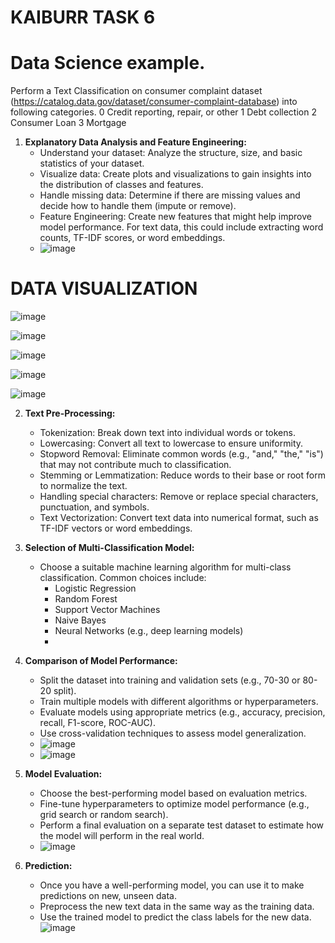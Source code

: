 # KAIBURR TASK 6
# Data Science example.
Perform a Text Classification on consumer complaint dataset
(https://catalog.data.gov/dataset/consumer-complaint-database) into following categories.
0 Credit reporting, repair, or
other
1 Debt collection
2 Consumer Loan
3 Mortgage

1. **Explanatory Data Analysis and Feature Engineering:**
   - Understand your dataset: Analyze the structure, size, and basic statistics of your dataset.
   - Visualize data: Create plots and visualizations to gain insights into the distribution of classes and features.
   - Handle missing data: Determine if there are missing values and decide how to handle them (impute or remove).
   - Feature Engineering: Create new features that might help improve model performance. For text data, this could include extracting word counts, TF-IDF scores, or word embeddings.
   - ![image](https://github.com/estherlogos11/task-6/assets/94285360/c975c01a-ca9e-427f-a401-8c323f592216)
# DATA VISUALIZATION
![image](https://github.com/estherlogos11/task-6/assets/94285360/8ead38b7-a076-4401-a2b0-9c42d1931850)

![image](https://github.com/estherlogos11/task-6/assets/94285360/43663370-4d87-4d49-8ab4-e329c4a2543c)

![image](https://github.com/estherlogos11/task-6/assets/94285360/b8d2ffae-f65e-424b-a3e0-9fc1d17b7d89)

![image](https://github.com/estherlogos11/task-6/assets/94285360/4f10f1df-45a2-4a40-89bf-45f055369b01)

![image](https://github.com/estherlogos11/task-6/assets/94285360/e3026b4c-c1df-4e81-9b05-81b392016e45)


2. **Text Pre-Processing:**
   - Tokenization: Break down text into individual words or tokens.
   - Lowercasing: Convert all text to lowercase to ensure uniformity.
   - Stopword Removal: Eliminate common words (e.g., "and," "the," "is") that may not contribute much to classification.
   - Stemming or Lemmatization: Reduce words to their base or root form to normalize the text.
   - Handling special characters: Remove or replace special characters, punctuation, and symbols.
   - Text Vectorization: Convert text data into numerical format, such as TF-IDF vectors or word embeddings.
   

3. **Selection of Multi-Classification Model:**
   - Choose a suitable machine learning algorithm for multi-class classification. Common choices include:
     - Logistic Regression
     - Random Forest
     - Support Vector Machines
     - Naive Bayes
     - Neural Networks (e.g., deep learning models)
     - 

4. **Comparison of Model Performance:**
   - Split the dataset into training and validation sets (e.g., 70-30 or 80-20 split).
   - Train multiple models with different algorithms or hyperparameters.
   - Evaluate models using appropriate metrics (e.g., accuracy, precision, recall, F1-score, ROC-AUC).
   - Use cross-validation techniques to assess model generalization.
   - ![image](https://github.com/estherlogos11/task-6/assets/94285360/fb0720e2-12de-448d-8748-7f7b256581e7)
   - ![image](https://github.com/estherlogos11/task-6/assets/94285360/987d81ef-2c05-454b-a26d-7044d9d570af)



5. **Model Evaluation:**
   - Choose the best-performing model based on evaluation metrics.
   - Fine-tune hyperparameters to optimize model performance (e.g., grid search or random search).
   - Perform a final evaluation on a separate test dataset to estimate how the model will perform in the real world.
   - ![image](https://github.com/estherlogos11/task-6/assets/94285360/e85f2cdd-248f-428f-831f-ce8797dfdfff)


6. **Prediction:**
   - Once you have a well-performing model, you can use it to make predictions on new, unseen data.
   - Preprocess the new text data in the same way as the training data.
   - Use the trained model to predict the class labels for the new data.
![image](https://github.com/estherlogos11/task-6/assets/94285360/387c6b03-8ef8-4ad6-ae70-deb6a4b4246c)
